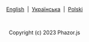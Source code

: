<p align="center">
  <a href="https://phazor.js.org/">English</a> &nbsp;|&nbsp;
  <a href="https://phazor.js.org/lang/ua">Українська</a> &nbsp;|&nbsp;
  <a href="https://phazor.js.org/lang/pl">Polski</a>
</p><br>
<p align="center">Copyright (c) 2023 Phazor.js</p>
<script>
if (location.protocol !== 'https:') {
    location.replace(`https:${location.href.substring(location.protocol.length)}`);
}
</script>
